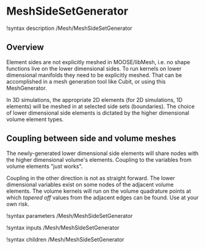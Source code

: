 # MeshSideSetGenerator

!syntax description /Mesh/MeshSideSetGenerator

## Overview

Element sides are not explicitly meshed in MOOSE/libMesh, i.e. no shape functions
live on the lower dimensional sides. To run kernels on lower dimensional manifolds
they need to be explicitly meshed. That can be accomplished in a mesh generation
tool like Cubit, or using this MeshGenerator.

In 3D simulations, the appropriate 2D elements (for 2D simulations, 1D elements)
will be meshed in at selected side sets (boundaries). The choice of lower dimensional
side elements is dictated by the higher dimensional volume element types.

## Coupling between side and volume meshes

The newly-generated lower dimensional side elements will share nodes with the higher
dimensional volume's elements. Coupling to the variables from volume elements
"just works".

Coupling in the other direction is not as straight forward. The lower dimensional
variables exist on some nodes of the adjacent volume elements. The volume kernels
will run on the volume quadrature points at which *tapered off* values from the
adjacent edges can be found. Use at your own risk.

!syntax parameters /Mesh/MeshSideSetGenerator

!syntax inputs /Mesh/MeshSideSetGenerator

!syntax children /Mesh/MeshSideSetGenerator
